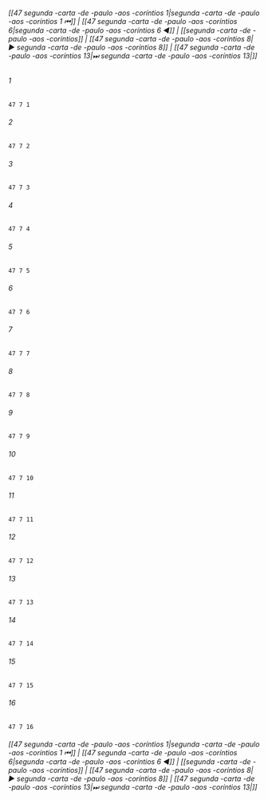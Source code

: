 
###### [[47 segunda -carta -de -paulo -aos -coríntios 1|segunda -carta -de -paulo -aos -coríntios 1 ⏮]] | [[47 segunda -carta -de -paulo -aos -coríntios 6|segunda -carta -de -paulo -aos -coríntios 6 ◀]] | [[segunda -carta -de -paulo -aos -coríntios]] | [[47 segunda -carta -de -paulo -aos -coríntios 8|▶ segunda -carta -de -paulo -aos -coríntios 8]] | [[47 segunda -carta -de -paulo -aos -coríntios 13|⏭ segunda -carta -de -paulo -aos -coríntios 13|]]

###### 1
``` verse
47 7 1 
```
###### 2
``` verse
47 7 2 
```
###### 3
``` verse
47 7 3 
```
###### 4
``` verse
47 7 4 
```
###### 5
``` verse
47 7 5 
```
###### 6
``` verse
47 7 6 
```
###### 7
``` verse
47 7 7 
```
###### 8
``` verse
47 7 8 
```
###### 9
``` verse
47 7 9 
```
###### 10
``` verse
47 7 10 
```
###### 11
``` verse
47 7 11 
```
###### 12
``` verse
47 7 12 
```
###### 13
``` verse
47 7 13 
```
###### 14
``` verse
47 7 14 
```
###### 15
``` verse
47 7 15 
```
###### 16
``` verse
47 7 16 
```

###### [[47 segunda -carta -de -paulo -aos -coríntios 1|segunda -carta -de -paulo -aos -coríntios 1 ⏮]] | [[47 segunda -carta -de -paulo -aos -coríntios 6|segunda -carta -de -paulo -aos -coríntios 6 ◀]] | [[segunda -carta -de -paulo -aos -coríntios]] | [[47 segunda -carta -de -paulo -aos -coríntios 8|▶ segunda -carta -de -paulo -aos -coríntios 8]] | [[47 segunda -carta -de -paulo -aos -coríntios 13|⏭ segunda -carta -de -paulo -aos -coríntios 13|]]

